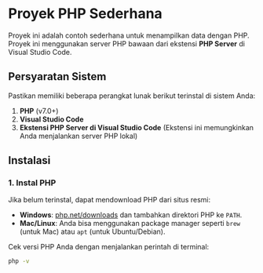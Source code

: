 # Proyek PHP Sederhana

Proyek ini adalah contoh sederhana untuk menampilkan data dengan PHP. Proyek ini menggunakan server PHP bawaan dari ekstensi **PHP Server** di Visual Studio Code.

## Persyaratan Sistem

Pastikan memiliki beberapa perangkat lunak berikut terinstal di sistem Anda:

1. **PHP** (v7.0+)
2. **Visual Studio Code**
3. **Ekstensi PHP Server di Visual Studio Code** (Ekstensi ini memungkinkan Anda menjalankan server PHP lokal)

## Instalasi

### 1. Instal PHP

Jika belum terinstal, dapat mendownload PHP dari situs resmi:

- **Windows**: [php.net/downloads](https://www.php.net/downloads) dan tambahkan direktori PHP ke `PATH`.
- **Mac/Linux**: Anda bisa menggunakan package manager seperti `brew` (untuk Mac) atau `apt` (untuk Ubuntu/Debian).

Cek versi PHP Anda dengan menjalankan perintah di terminal:

```bash
php -v


